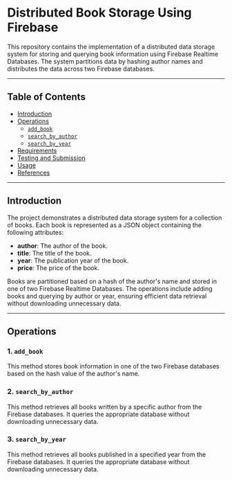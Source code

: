 # Distributed Book Storage Using Firebase

This repository contains the implementation of a distributed data storage system for storing and querying book information using Firebase Realtime Databases. The system partitions data by hashing author names and distributes the data across two Firebase databases.

---

## Table of Contents

- [Introduction](#introduction)
- [Operations](#operations)
  - [`add_book`](#1-add_book)
  - [`search_by_author`](#2-search_by_author)
  - [`search_by_year`](#3-search_by_year)
- [Requirements](#requirements)
- [Testing and Submission](#testing-and-submission)
- [Usage](#usage)
- [References](#references)

---

## Introduction

The project demonstrates a distributed data storage system for a collection of books. Each book is represented as a JSON object containing the following attributes:
- **author**: The author of the book.
- **title**: The title of the book.
- **year**: The publication year of the book.
- **price**: The price of the book.

Books are partitioned based on a hash of the author's name and stored in one of two Firebase Realtime Databases. The operations include adding books and querying by author or year, ensuring efficient data retrieval without downloading unnecessary data.

---

## Operations

### 1. `add_book` 

This method stores book information in one of the two Firebase databases based on the hash value of the author's name.

### 2. `search_by_author` 

This method retrieves all books written by a specific author from the Firebase databases. It queries the appropriate database without downloading unnecessary data.

### 3. `search_by_year` 

This method retrieves all books published in a specified year from the Firebase databases. It queries the appropriate database without downloading unnecessary data.


